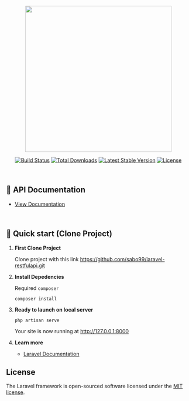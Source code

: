 <p align="center"><a href="https://laravel.com" target="_blank"><img src="https://raw.githubusercontent.com/laravel/art/master/logo-lockup/5%20SVG/2%20CMYK/1%20Full%20Color/laravel-logolockup-cmyk-red.svg" width="400"></a></p>

<p align="center">
<a href="https://travis-ci.org/laravel/framework"><img src="https://travis-ci.org/laravel/framework.svg" alt="Build Status"></a>
<a href="https://packagist.org/packages/laravel/framework"><img src="https://img.shields.io/packagist/dt/laravel/framework" alt="Total Downloads"></a>
<a href="https://packagist.org/packages/laravel/framework"><img src="https://img.shields.io/packagist/v/laravel/framework" alt="Latest Stable Version"></a>
<a href="https://packagist.org/packages/laravel/framework"><img src="https://img.shields.io/packagist/l/laravel/framework" alt="License"></a>
</p>

<br>

## 🚀 API Documentation

-   [View Documentation](https://app.swaggerhub.com/apis-docs/sabo99/LaravelRESTfulAPI/1.0#/)

<br>

## 🚀 Quick start (Clone Project)

1.  **First Clone Project**

    Clone project with this link https://github.com/sabo99/laravel-restfulapi.git

2.  **Install Depedencies**

    Required `composer`

    ```shell
    composer install
    ```

3.  **Ready to launch on local server**

    ```shell
    php artisan serve
    ```

    Your site is now running at http://127.0.0.1:8000

4.  **Learn more**

    -   [Laravel Documentation](https://laravel.com/docs/9.x/)

## License

The Laravel framework is open-sourced software licensed under the [MIT license](https://opensource.org/licenses/MIT).

